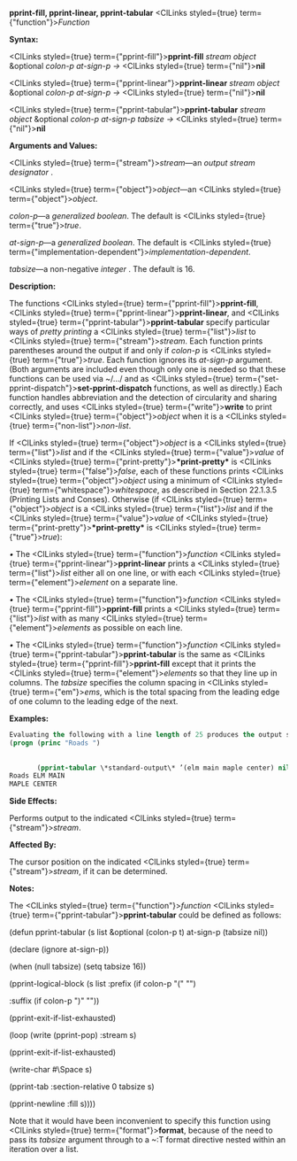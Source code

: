**pprint-fill, pprint-linear, pprint-tabular** <ClLinks styled={true} term={"function"}><i>Function</i></ClLinks> 



**Syntax:** 



<ClLinks styled={true} term={"pprint-fill"}><b>pprint-fill</b></ClLinks> *stream object* &amp;optional *colon-p at-sign-p →* <ClLinks styled={true} term={"nil"}><b>nil</b></ClLinks> 



<ClLinks styled={true} term={"pprint-linear"}><b>pprint-linear</b></ClLinks> *stream object* &amp;optional *colon-p at-sign-p →* <ClLinks styled={true} term={"nil"}><b>nil</b></ClLinks> 



<ClLinks styled={true} term={"pprint-tabular"}><b>pprint-tabular</b></ClLinks> *stream object* &amp;optional *colon-p at-sign-p tabsize →* <ClLinks styled={true} term={"nil"}><b>nil</b></ClLinks> 



**Arguments and Values:** 



<ClLinks styled={true} term={"stream"}><i>stream</i></ClLinks>—an *output stream designator* . 



<ClLinks styled={true} term={"object"}><i>object</i></ClLinks>—an <ClLinks styled={true} term={"object"}><i>object</i></ClLinks>. 



*colon-p*—a *generalized boolean*. The default is <ClLinks styled={true} term={"true"}><i>true</i></ClLinks>. 



*at-sign-p*—a *generalized boolean*. The default is <ClLinks styled={true} term={"implementation-dependent"}><i>implementation-dependent</i></ClLinks>. 



*tabsize*—a non-negative *integer* . The default is 16. 



**Description:** 



The functions <ClLinks styled={true} term={"pprint-fill"}><b>pprint-fill</b></ClLinks>, <ClLinks styled={true} term={"pprint-linear"}><b>pprint-linear</b></ClLinks>, and <ClLinks styled={true} term={"pprint-tabular"}><b>pprint-tabular</b></ClLinks> specify particular ways of *pretty printing* a <ClLinks styled={true} term={"list"}><i>list</i></ClLinks> to <ClLinks styled={true} term={"stream"}><i>stream</i></ClLinks>. Each function prints parentheses around the output if and only if *colon-p* is <ClLinks styled={true} term={"true"}><i>true</i></ClLinks>. Each function ignores its *at-sign-p* argument. (Both arguments are included even though only one is needed so that these functions can be used via &#126;/.../ and as <ClLinks styled={true} term={"set-pprint-dispatch"}><b>set-pprint-dispatch</b></ClLinks> functions, as well as directly.) Each function handles abbreviation and the detection of circularity and sharing correctly, and uses <ClLinks styled={true} term={"write"}><b>write</b></ClLinks> to print <ClLinks styled={true} term={"object"}><i>object</i></ClLinks> when it is a <ClLinks styled={true} term={"non-list"}><i>non-list</i></ClLinks>. 



If <ClLinks styled={true} term={"object"}><i>object</i></ClLinks> is a <ClLinks styled={true} term={"list"}><i>list</i></ClLinks> and if the <ClLinks styled={true} term={"value"}><i>value</i></ClLinks> of <ClLinks styled={true} term={"print-pretty"}><b>\*print-pretty\*</b></ClLinks> is <ClLinks styled={true} term={"false"}><i>false</i></ClLinks>, each of these functions prints <ClLinks styled={true} term={"object"}><i>object</i></ClLinks> using a minimum of <ClLinks styled={true} term={"whitespace"}><i>whitespace</i></ClLinks>, as described in Section 22.1.3.5 (Printing Lists and Conses). Otherwise (if <ClLinks styled={true} term={"object"}><i>object</i></ClLinks> is a <ClLinks styled={true} term={"list"}><i>list</i></ClLinks> and if the <ClLinks styled={true} term={"value"}><i>value</i></ClLinks> of <ClLinks styled={true} term={"print-pretty"}><b>\*print-pretty\*</b></ClLinks> is <ClLinks styled={true} term={"true"}><i>true</i></ClLinks>): 



*•* The <ClLinks styled={true} term={"function"}><i>function</i></ClLinks> <ClLinks styled={true} term={"pprint-linear"}><b>pprint-linear</b></ClLinks> prints a <ClLinks styled={true} term={"list"}><i>list</i></ClLinks> either all on one line, or with each <ClLinks styled={true} term={"element"}><i>element</i></ClLinks> on a separate line. 



*•* The <ClLinks styled={true} term={"function"}><i>function</i></ClLinks> <ClLinks styled={true} term={"pprint-fill"}><b>pprint-fill</b></ClLinks> prints a <ClLinks styled={true} term={"list"}><i>list</i></ClLinks> with as many <ClLinks styled={true} term={"element"}><i>elements</i></ClLinks> as possible on each line. 



*•* The <ClLinks styled={true} term={"function"}><i>function</i></ClLinks> <ClLinks styled={true} term={"pprint-tabular"}><b>pprint-tabular</b></ClLinks> is the same as <ClLinks styled={true} term={"pprint-fill"}><b>pprint-fill</b></ClLinks> except that it prints the <ClLinks styled={true} term={"element"}><i>elements</i></ClLinks> so that they line up in columns. The *tabsize* specifies the column spacing in <ClLinks styled={true} term={"em"}><i>ems</i></ClLinks>, which is the total spacing from the leading edge of one column to the leading edge of the next. 



**Examples:**
```lisp
Evaluating the following with a line length of 25 produces the output shown. 
(progn (princ "Roads ") 
       
       
       (pprint-tabular \*standard-output\* ’(elm main maple center) nil nil 8)) 
Roads ELM MAIN 
MAPLE CENTER 
```
**Side Effects:** 



Performs output to the indicated <ClLinks styled={true} term={"stream"}><i>stream</i></ClLinks>. 



**Affected By:** 



The cursor position on the indicated <ClLinks styled={true} term={"stream"}><i>stream</i></ClLinks>, if it can be determined. 



**Notes:** 



The <ClLinks styled={true} term={"function"}><i>function</i></ClLinks> <ClLinks styled={true} term={"pprint-tabular"}><b>pprint-tabular</b></ClLinks> could be defined as follows: 



(defun pprint-tabular (s list &amp;optional (colon-p t) at-sign-p (tabsize nil)) 



(declare (ignore at-sign-p)) 



(when (null tabsize) (setq tabsize 16)) 



(pprint-logical-block (s list :prefix (if colon-p "(" "") 



:suffix (if colon-p ")" "")) 



(pprint-exit-if-list-exhausted) 



(loop (write (pprint-pop) :stream s) 



(pprint-exit-if-list-exhausted) 



(write-char #\Space s) 



(pprint-tab :section-relative 0 tabsize s) 



(pprint-newline :fill s)))) 



Note that it would have been inconvenient to specify this function using <ClLinks styled={true} term={"format"}><b>format</b></ClLinks>, because of the need to pass its *tabsize* argument through to a &#126;:T format directive nested within an iteration over a list. 



